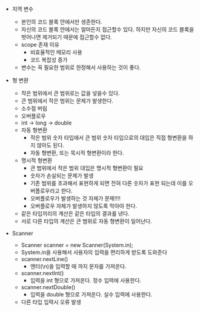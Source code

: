 - 지역 변수
    - 본인의 코드 블록 안에서만 생존한다.
    - 자신의 코드 블록 안에서는 얼마든지 접근할수 있다. 하지만 자신의 코드 블록을 벗어나면 제거되기 때문에 접근할수 없다.
    - scope 존재 이유
        - 비효율적인 메모리 사용
        - 코드 복잡성 증가
    - 변수는 꼭 필요한 범위로 한정해서 사용하는 것이 좋다.

- 형 변환
    - 작은 범위에서 큰 범위로는 값을 넣을수 있다.
    -  큰 범위에서 작은 범위는 문제가 발생한다.
    - 소수점 버림
    - 오버플로우
    - int -> long -> double
    - 자동 형변환
        - 작은 범위 숫자 타입에서 큰 범위 숫자 타입으로의 대입은 직접 형변환을 하지 않아도 된다.
        - 자동 형변환, 또는 묵시적 형변환이라 한다.
    - 명시적 형변환
        - 큰 범위에서 작은 범위 대입은 명시적 형변환이 필요
        - 숫자가 손실되는 문제가 발생
        - 기존 범위를 초과해서 표현하게 되면 전혀 다른 숫자가 표현 되는데 이를 오버플로우라고 한다.
        - 오버플로우가 발생하는 것 자체가 문제!!!!
        - 오버플로우 자체가 발생하지 않도록 막아야 한다.
    - 같은 타입끼리의 계산은 같은 타입의 결과를 낸다.
    - 서로 다른 타입의 계산은 큰 범위로 자동 형변환이 일어난다.

- Scanner
    - Scanner scanner = new Scanner(System.in);
    - System.in을 사용해서 사용자의 입력을 편리하게 받도록 도와준다
    - scanner.nextLine()
        - 엔터(\n)을 입력할 때 까지 문자를 가져온다.
    - scanner.nextInt()
        - 입력을 int 형으로 가져온다. 정수 입력에 사용한다.
    - scanner.nextDouble()
        - 입력을 double 형으로 가져온다. 실수 입력에 사용한다.
    - 다른 타입 입력시 오류 발생